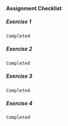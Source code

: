 #### Assignment Checklist

  ##### Exercise 1
    Completed

  ##### Exercise 2
    Completed

  ##### Exercise 3
    Completed

  ##### Exercise 4
    Completed